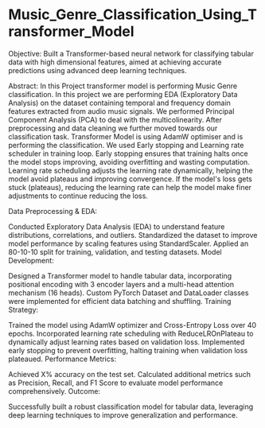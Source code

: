 # Music_Genre_Classification_Using_Transformer_Model
Objective:
Built a Transformer-based neural network for classifying tabular data with high dimensional features, aimed at achieving accurate predictions using advanced deep learning techniques.

Abstract:
In this Project transformer model is performing Music Genre classification. 
In this project we are performing EDA (Exploratory Data Analysis) on the dataset containing temporal and frequency domain features extracted from audio music signals. We performed Principal Component Analysis (PCA) to deal with the multicolinearity. After preprocessing and data cleaning we further moved towards our classification task. Transformer Model is using AdamW optimiser and is performing the classification. We used Early stopping and Learning rate scheduler in training loop. 
Early stopping ensures that training halts once the model stops improving, avoiding overfitting and wasting computation.
Learning rate scheduling adjusts the learning rate dynamically, helping the model avoid plateaus and improving convergence. If the model's loss gets stuck (plateaus), reducing the learning rate can help the model make finer adjustments to continue reducing the loss.

Data Preprocessing & EDA:

Conducted Exploratory Data Analysis (EDA) to understand feature distributions, correlations, and outliers.
Standardized the dataset to improve model performance by scaling features using StandardScaler.
Applied an 80-10-10 split for training, validation, and testing datasets.
Model Development:

Designed a Transformer model to handle tabular data, incorporating positional encoding with 3 encoder layers and a multi-head attention mechanism (16 heads).
Custom PyTorch Dataset and DataLoader classes were implemented for efficient data batching and shuffling.
Training Strategy:

Trained the model using AdamW optimizer and Cross-Entropy Loss over 40 epochs.
Incorporated learning rate scheduling with ReduceLROnPlateau to dynamically adjust learning rates based on validation loss.
Implemented early stopping to prevent overfitting, halting training when validation loss plateaued.
Performance Metrics:

Achieved X% accuracy on the test set.
Calculated additional metrics such as Precision, Recall, and F1 Score to evaluate model performance comprehensively.
Outcome:

Successfully built a robust classification model for tabular data, leveraging deep learning techniques to improve generalization and performance.
